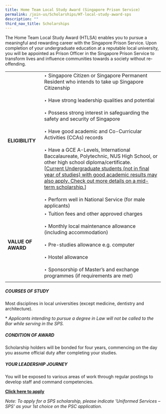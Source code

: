 ```yaml
---
title: Home Team Local Study Award (Singapore Prison Service)
permalink: /join-us/Scholarships/HT-local-study-award-sps
description: ""
third_nav_title: Scholarships
---
```

The Home Team Local Study Award (HTLSA) enables you to pursue a meaningful and rewarding career with the Singapore Prison Service. Upon completion of your undergraduate education at a reputable local university, you will be appointed as Prison Officer in the Singapore Prison Service to transform lives and influence communities towards a society without re-offending.

|  |  | 
| -------- | -------- | 
|**ELIGIBILITY**| ‣ Singapore Citizen or Singapore Permanent Resident who intends to take up Singapore Citizenship<br>&nbsp;<br>‣ Have strong leadership qualities and potential<br>&nbsp;<br>‣ Possess strong interest in safeguarding the safety and security of Singapore<br>&nbsp;<br>‣ Have good academic and Co-Curricular Activities (CCAs) records<br>&nbsp;<br>‣ Have a GCE A-Levels, International Baccalaureate, Polytechnic, NUS High School, or other high school diploma/certificate. <br>[[Current Undergraduate students (not in final year of studies) with good academic results may also apply. Check out more details on a mid-term scholarship.](/join-us/scholarships/mha-mid-term-scholarship)]<br>&nbsp;<br>‣ Perform well in National Service (for male applicants)| 
|**VALUE OF AWARD**| ‣ Tuition fees and other approved charges<br>&nbsp;<br>‣ Monthly local maintenance allowance (including accommodation)<br>&nbsp;<br>‣ Pre-studies allowance e.g. computer<br>&nbsp;<br>‣ Hostel allowance<br>&nbsp;<br>‣ Sponsorship of Master’s and exchange programmes (if requirements are met) |
|  |  | 

##### COURSES OF STUDY
Most disciplines in local universities (except medicine, dentistry and architecture).

\* _Applicants intending to pursue a degree in Law will not be called to the Bar while serving in the SPS._

##### CONDITION OF AWARD
Scholarship holders will be bonded for four years, commencing on the day you assume official duty after completing your studies.

##### YOUR LEADERSHIP JOURNEY
You will be exposed to various areas of work through regular postings to develop staff and command competencies.

[**Click here to apply**](https://www.psc.gov.sg/apply-for-scholarships)

_Note: To apply for a SPS scholarship, please indicate 'Uniformed Services – SPS’ as your 1st choice on the PSC application._